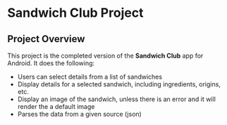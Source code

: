 # Sandwich Club Project

## Project Overview
This project is the completed version of the **Sandwich Club** app for Android. It does the following:

* Users can select details from a list of sandwiches
* Display details for a selected sandwich, including ingredients, origins, etc.
* Display an image of the sandwich, unless there is an error and it will render the a default image
* Parses the data from a given source (json)